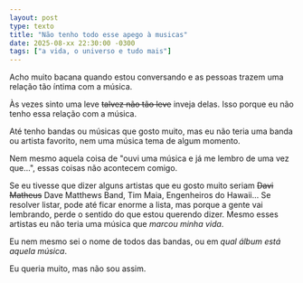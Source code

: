 ```yaml
---
layout: post
type: texto
title: "Não tenho todo esse apego à musicas"
date: 2025-08-xx 22:30:00 -0300
tags: ["a vida, o universo e tudo mais"]
---
```

Acho muito bacana quando estou conversando e as pessoas trazem uma relação tão íntima com a música.  

Às vezes sinto uma leve ~~talvez não tão leve~~ inveja delas. Isso porque eu não tenho essa relação com a música.  

Até tenho bandas ou músicas que gosto muito, mas eu não teria uma banda ou artista favorito, nem uma música tema de algum momento.  

Nem mesmo aquela coisa de "ouvi uma música e já me lembro de uma vez que...", essas coisas não acontecem comigo.  

Se eu tivesse que dizer alguns artistas que eu gosto muito seriam ~~Davi Matheus~~ Dave Matthews Band, Tim Maia, Engenheiros do Hawaii... Se resolver listar, pode até ficar enorme a lista, mas porque a gente vai lembrando, perde o sentido do que estou querendo dizer. Mesmo esses artistas eu não teria uma música que *marcou minha vida*.  

Eu nem mesmo sei o nome de todos das bandas, ou em *qual álbum está aquela música*.  

Eu queria muito, mas não sou assim.